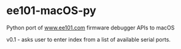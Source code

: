 # ee101-macOS-py
Python port of www.ee101.com firmware debugger APIs to macOS 

v0.1 - asks user to enter index from a list of available serial ports.
